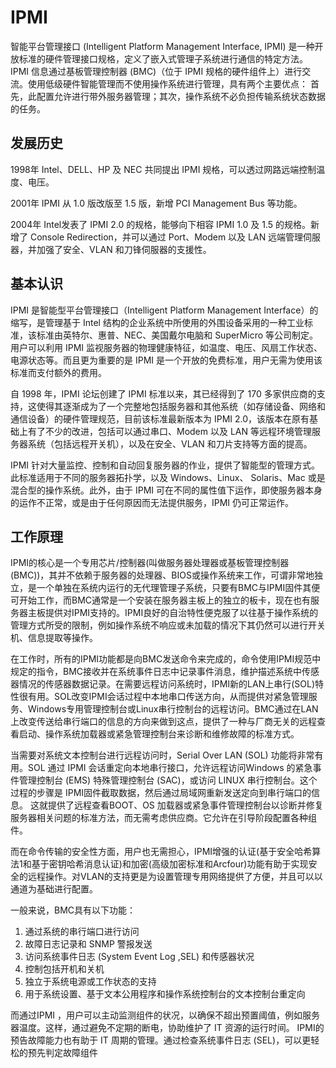 # IPMI

智能平台管理接口 (Intelligent Platform Management Interface, IPMI) 是一种开放标准的硬件管理接口规格，定义了嵌入式管理子系统进行通信的特定方法。IPMI 信息通过基板管理控制器 (BMC)（位于 IPMI 规格的硬件组件上）进行交流。使用低级硬件智能管理而不使用操作系统进行管理，具有两个主要优点： 首先，此配置允许进行带外服务器管理；其次，操作系统不必负担传输系统状态数据的任务。

## 发展历史

1998年 Intel、DELL、HP 及 NEC 共同提出 IPMI 规格，可以透过网路远端控制温度、电压。

2001年 IPMI 从 1.0 版改版至 1.5 版，新增 PCI Management Bus 等功能。

2004年 Intel发表了 IPMI 2.0 的规格，能够向下相容 IPMI 1.0 及 1.5 的规格。新增了 Console Redirection，并可以通过 Port、Modem 以及 LAN 远端管理伺服器，并加强了安全、VLAN 和刀锋伺服器的支援性。

## 基本认识

IPMI 是智能型平台管理接口（Intelligent Platform Management Interface）的缩写，是管理基于 Intel 结构的企业系统中所使用的外围设备采用的一种工业标准，该标准由英特尔、惠普、NEC、美国戴尔电脑和 SuperMicro 等公司制定。用户可以利用 IPMI 监视服务器的物理健康特征，如温度、电压、风扇工作状态、电源状态等。而且更为重要的是 IPMI 是一个开放的免费标准，用户无需为使用该标准而支付额外的费用。

自 1998 年，IPMI 论坛创建了 IPMI 标准以来，其已经得到了 170 多家供应商的支持，这使得其逐渐成为了一个完整地包括服务器和其他系统（如存储设备、网络和通信设备）的硬件管理规范，目前该标准最新版本为 IPMI 2.0，该版本在原有基础上有了不少的改进，包括可以通过串口、Modem 以及 LAN 等远程环境管理服务器系统（包括远程开关机），以及在安全、VLAN 和刀片支持等方面的提高。

IPMI 针对大量监控、控制和自动回复服务器的作业，提供了智能型的管理方式。此标准适用于不同的服务器拓扑学，以及 Windows、Linux、 Solaris、Mac 或是混合型的操作系统。此外，由于 IPMI 可在不同的属性值下运作，即使服务器本身的运作不正常，或是由于任何原因而无法提供服务，IPMI 仍可正常运作。

## 工作原理

IPMI的核心是一个专用芯片/控制器(叫做服务器处理器或基板管理控制器(BMC))，其并不依赖于服务器的处理器、BIOS或操作系统来工作，可谓非常地独立，是一个单独在系统内运行的无代理管理子系统，只要有BMC与IPMI固件其便可开始工作，而BMC通常是一个安装在服务器主板上的独立的板卡，现在也有服务器主板提供对IPMI支持的。IPMI良好的自治特性便克服了以往基于操作系统的管理方式所受的限制，例如操作系统不响应或未加载的情况下其仍然可以进行开关机、信息提取等操作。

在工作时，所有的IPMI功能都是向BMC发送命令来完成的，命令使用IPMI规范中规定的指令，BMC接收并在系统事件日志中记录事件消息，维护描述系统中传感器情况的传感器数据记录。在需要远程访问系统时，IPMI新的LAN上串行(SOL)特性很有用。SOL改变IPMI会话过程中本地串口传送方向，从而提供对紧急管理服务、Windows专用管理控制台或Linux串行控制台的远程访问。BMC通过在LAN上改变传送给串行端口的信息的方向来做到这点，提供了一种与厂商无关的远程查看启动、操作系统加载器或紧急管理控制台来诊断和维修故障的标准方式。

当需要对系统文本控制台进行远程访问时，Serial Over LAN (SOL) 功能将非常有用。SOL 通过 IPMI 会话重定向本地串行接口，允许远程访问Windows 的紧急事件管理控制台 (EMS) 特殊管理控制台 (SAC)，或访问 LINUX 串行控制台。这个过程的步骤是 IPMI固件截取数据，然后通过局域网重新发送定向到串行端口的信息。 这就提供了远程查看BOOT、OS 加载器或紧急事件管理控制台以诊断并修复服务器相关问题的标准方法，而无需考虑供应商。它允许在引导阶段配置各种组件。

而在命令传输的安全性方面，用户也无需担心，IPMI增强的认证(基于安全哈希算法1和基于密钥哈希消息认证)和加密(高级加密标准和Arcfour)功能有助于实现安全的远程操作。对VLAN的支持更是为设置管理专用网络提供了方便，并且可以以通道为基础进行配置。

一般来说，BMC具有以下功能：

1. 通过系统的串行端口进行访问
2. 故障日志记录和 SNMP 警报发送
3. 访问系统事件日志 (System Event Log ,SEL) 和传感器状况
4. 控制包括开机和关机
5. 独立于系统电源或工作状态的支持
6. 用于系统设置、基于文本公用程序和操作系统控制台的文本控制台重定向

而通过IPMI ，用户可以主动监测组件的状况，以确保不超出预置阈值，例如服务器温度。这样，通过避免不定期的断电，协助维护了 IT 资源的运行时间。 IPMI的预告故障能力也有助于 IT 周期的管理。通过检查系统事件日志 (SEL)，可以更轻松的预先判定故障组件
